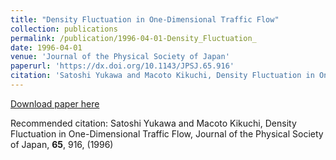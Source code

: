 ```yaml
---
title: "Density Fluctuation in One-Dimensional Traffic Flow"
collection: publications
permalink: /publication/1996-04-01-Density_Fluctuation_
date: 1996-04-01
venue: 'Journal of the Physical Society of Japan'
paperurl: 'https://dx.doi.org/10.1143/JPSJ.65.916'
citation: 'Satoshi Yukawa and Macoto Kikuchi, Density Fluctuation in One-Dimensional Traffic Flow, Journal of the Physical Society of Japan, <b>65</b>, 916, (1996)'
---
```


<a href='https://dx.doi.org/10.1143/JPSJ.65.916'>Download paper here</a>

Recommended citation: Satoshi Yukawa and Macoto Kikuchi, Density Fluctuation in One-Dimensional Traffic Flow, Journal of the Physical Society of Japan, <b>65</b>, 916, (1996)